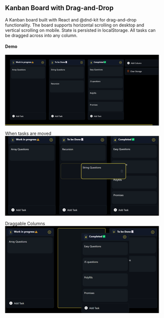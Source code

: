 ## Kanban Board with Drag-and-Drop

A Kanban board built with React and @dnd-kit for drag-and-drop functionality. The board supports horizontal scrolling on desktop and vertical scrolling on mobile. State is persisted in localStorage. All tasks can be dragged across into any column.

#### Demo
![alt text](/images/image.png)

When tasks are moved
![alt text](/images/image-1.png)

Draggable Columns
![alt text](/images/image-2.png)


